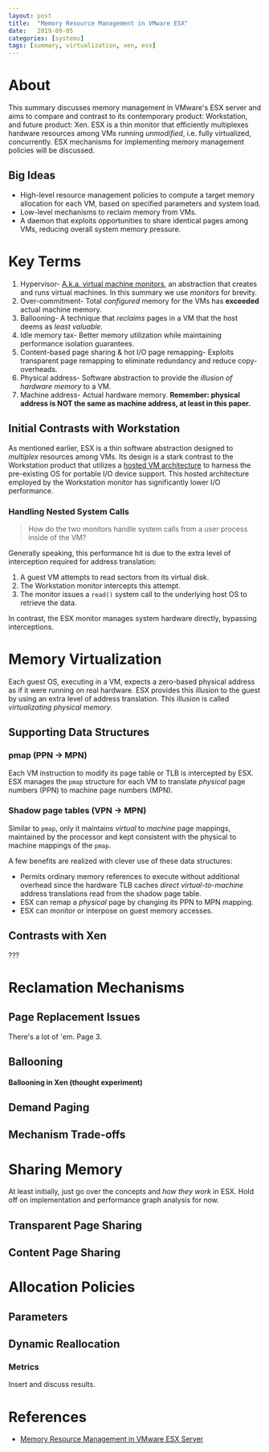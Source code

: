 ```yaml
---
layout: post
title:  "Memory Resource Management in VMware ESX"
date:   2019-09-05 
categories: [systems]
tags: [summary, virtualization, xen, esx]
---
```

# About
This summary discusses memory management in VMware's ESX server and aims to compare and contrast to its contemporary product: Workstation, and future product: Xen. ESX is a thin monitor that efficiently multiplexes hardware resources among VMs running _unmodified_, i.e. fully virtualized, concurrently. ESX mechanisms for implementing memory management policies will be discussed. 

## Big Ideas
* High-level resource management policies to compute a target memory allocation for each VM, based on specified parameters and system load.
* Low-level mechanisms to reclaim memory from VMs.
* A daemon that exploits opportunities to share identical pages among VMs, reducing overall system memory pressure.

# Key Terms
1. Hypervisor- [A.k.a. virtual machine monitors](https://en.wikipedia.org/wiki/Hypervisor), an abstraction that creates and runs virtual machines. In this summary we use _monitors_ for brevity.
2. Over-commitment- Total _configured_ memory for the VMs has __exceeded__ actual machine memory.
3. Ballooning- A technique that _reclaims_ pages in a VM that the host deems as _least valuable._
4. Idle memory tax- Better memory utilization while maintaining performance isolation guarantees.
5. Content-based page sharing & hot I/O page remapping- Exploits transparent page remapping to eliminate redundancy and reduce copy-overheads.
6. Physical address- Software abstraction to provide the _illusion of hardware memory_ to a VM.
7. Machine address- Actual hardware memory. __Remember: physical address is NOT the same as machine address, at least in this paper.__

## Initial Contrasts with Workstation
As mentioned earlier, ESX is a thin software abstraction designed to _multiplex_ resources among VMs. Its design is a stark contrast to the Workstation product that utilizes a [hosted VM architecture]() to harness the pre-existing OS for portable I/O device support. This hosted architecture employed by the Workstation monitor has significantly lower I/O performance. 

### Handling Nested System Calls
> How do the two monitors handle system calls from a user process inside of the VM?

Generally speaking, this performance hit is due to the extra level of interception required for address translation:

1. A guest VM attempts to read sectors from its virtual disk.
2. The Workstation monitor intercepts this attempt.
3. The monitor issues a `read()` system call to the underlying host OS to retrieve the data.

In contrast, the ESX monitor manages system hardware directly, bypassing interceptions.

# Memory Virtualization
Each guest OS, executing in a VM, expects a zero-based physical address as if it were running on real hardware. ESX provides this illusion to the guest by using an extra level of address translation. This illusion is called _virtualizating physical memory_. 

## Supporting Data Structures
### pmap (PPN -> MPN)
Each VM instruction to modify its page table or TLB is intercepted by ESX. ESX manages the `pmap` structure for each VM to translate _physical_ page numbers (PPN) to machine page numbers (MPN). 

### Shadow page tables (VPN -> MPN)
Similar to `pmap`, only it maintains _virtual_ to _machine_ page mappings, maintained by the processor and kept consistent with the physical to machine mappings of the `pmap`. 

A few benefits are realized with clever use of these data structures:
* Permits ordinary memory references to execute without additional overhead since the hardware TLB caches _direct virtual-to-machine_ address translations read from the shadow page table.
* ESX can remap a _physical_ page by changing its PPN to MPN mapping. 
* ESX can monitor or interpose on guest memory accesses.

## Contrasts with Xen
???

# Reclamation Mechanisms
## Page Replacement Issues
There's a lot of 'em. Page 3.

## Ballooning
#### Ballooning in Xen (thought experiment)
## Demand Paging
## Mechanism Trade-offs

# Sharing Memory
At least initially, just go over the concepts and _how they work_ in ESX. Hold off on implementation and performance graph analysis for now.

## Transparent Page Sharing
## Content Page Sharing

# Allocation Policies
## Parameters
## Dynamic Reallocation
### Metrics
Insert and discuss results.

# References
* [Memory Resource Management in VMware ESX Server](http://www.waldspurger.org/carl/papers/esx-mem-osdi02.pdf)